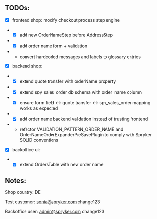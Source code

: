 ## TODOs:
- [x] frontend shop: modify checkout process step engine
- - [x] add new OrderNameStep before AddressStep
- - [x] add order name form + validation
- - convert hardcoded messages and labels to glossary entries
- [x] backend shop:
- - [x] extend quote transfer with orderName property
- - [x] extend spy_sales_order db schema with order_name column
- - [x] ensure form field <-> quote transfer <-> spy_sales_order mapping works as expected
- - [x] add order name backend validation instead of trusting frontend
- - refactor VALIDATION_PATTERN_ORDER_NAME and OrderNameOrderExpanderPreSavePlugin to comply with Spryker SOLID conventions
- [x] backoffice ui:
- - [x] extend OrdersTable with new order name

## Notes:
Shop country: DE

Test customer: sonia@spryker.com change123

Backoffice user: admin@spryker.com change123
